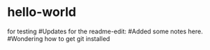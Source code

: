 # hello-world
for testing
#Updates for the readme-edit:
#Added some notes here. 
#Wondering how to get git installed
